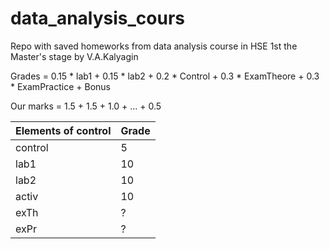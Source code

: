 # data_analysis_cours
Repo with saved homeworks from data analysis course in HSE 1st the Master's stage by V.A.Kalyagin

Grades = 0.15 * lab1 + 0.15 * lab2 + 0.2 * Control + 0.3 * ExamTheore + 0.3 * ExamPractice + Bonus

Our marks = 1.5 + 1.5 + 1.0 + ... + 0.5

| Elements of control | Grade |
| ------- | ----- |
| control |   5   |
|   lab1  |  10   |
|   lab2  |  10   |
|   activ  |  10  |
|   exTh  |  ?   |
|   exPr  |  ?   |

